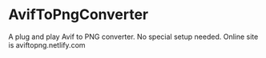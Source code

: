 # AvifToPngConverter
A plug and play Avif to PNG converter. No special setup needed. Online site is aviftopng.netlify.com
